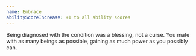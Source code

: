 ```yaml
---
name: Embrace
abilityScoreIncrease: +1 to all ability scores
---
```

Being diagnosed with the condition was a blessing, not a curse. You mate with as many beings as possible,
gaining as much power as you possibly can.

